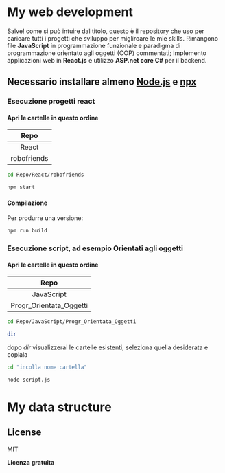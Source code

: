 # My web development


Salve! come si può intuire dal titolo, questo è il repository che uso per caricare tutti i progetti che sviluppo per migliroare le mie skills. Rimangono file **JavaScript** in programmazione funzionale e paradigma di programmazione orientato agli oggetti (OOP)  commentati;
Implemento applicazioni web in **React.js** e utilizzo **ASP.net core C#** per il backend. 


## Necessario installare almeno [Node.js](https://nodejs.org/en) e [npx](https://create-react-app.dev/docs/getting-started)
### Esecuzione progetti react

#### Apri le cartelle in questo ordine
|Repo|
|:---------:|
|React|
|robofriends|

```sh
cd Repo/React/robofriends
```
```sh
npm start
```

#### Compilazione

Per produrre una versione:

```sh
npm run build
```


### Esecuzione script, ad esempio Orientati agli oggetti
#### Apri le cartelle in questo ordine
|Repo|
|:---------:|
| JavaScript|
|Progr_Orientata_Oggetti|

```sh
cd Repo/JavaScript/Progr_Orientata_Oggetti
```
```sh
dir
```
dopo *dir* visualizzerai le cartelle esistenti, seleziona quella desiderata e copiala
```sh
cd "incolla nome cartella"
```
```sh
node script.js
```

# My data structure


## License

MIT

**Licenza gratuita**